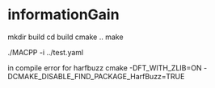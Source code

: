 # informationGain

mkdir build
cd build
cmake ..
make 

./MACPP -i ../test.yaml


in compile error for harfbuzz
cmake -DFT_WITH_ZLIB=ON -DCMAKE_DISABLE_FIND_PACKAGE_HarfBuzz=TRUE
